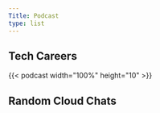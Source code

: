 ```yaml
---
Title: Podcast
type: list
---
```


## Tech Careers

{{< podcast width="100%" height="10" >}}

## Random Cloud Chats
